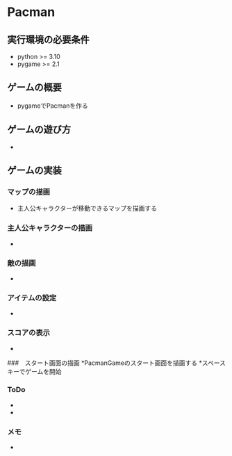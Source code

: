 # Pacman

## 実行環境の必要条件
* python >= 3.10
* pygame >= 2.1

## ゲームの概要
* pygameでPacmanを作る

## ゲームの遊び方
* 

## ゲームの実装
### マップの描画
* 主人公キャラクターが移動できるマップを描画する

### 主人公キャラクターの描画
* 

### 敵の描画
* 

### アイテムの設定
* 

### スコアの表示
*

###　スタート画面の描画
*PacmanGameのスタート画面を描画する
*スペースキーでゲームを開始

### ToDo
- 
- 

### メモ
* 
